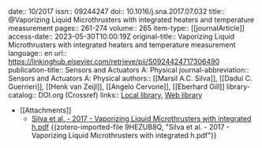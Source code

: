 date:: 10/2017
issn:: 09244247
doi:: 10.1016/j.sna.2017.07.032
title:: @Vaporizing Liquid Microthrusters with integrated heaters and temperature measurement
pages:: 261-274
volume:: 265
item-type:: [[journalArticle]]
access-date:: 2023-05-30T10:00:19Z
original-title:: Vaporizing Liquid Microthrusters with integrated heaters and temperature measurement
language:: en
url:: https://linkinghub.elsevier.com/retrieve/pii/S0924424717306490
publication-title:: Sensors and Actuators A: Physical
journal-abbreviation:: Sensors and Actuators A: Physical
authors:: [[Marsil A.C. Silva]], [[Daduí C. Guerrieri]], [[Henk van Zeijl]], [[Angelo Cervone]], [[Eberhard Gill]]
library-catalog:: DOI.org (Crossref)
links:: [Local library](zotero://select/library/items/I8ICE9R4), [Web library](https://www.zotero.org/users/9628799/items/I8ICE9R4)

- [[Attachments]]
	- [Silva et al. - 2017 - Vaporizing Liquid Microthrusters with integrated h.pdf](zotero://select/library/items/9HEZUB8Q) {{zotero-imported-file 9HEZUB8Q, "Silva et al. - 2017 - Vaporizing Liquid Microthrusters with integrated h.pdf"}}